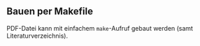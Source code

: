 Bauen per Makefile
------------------

PDF-Datei kann mit einfachem `make`-Aufruf gebaut werden (samt Literaturverzeichnis).
